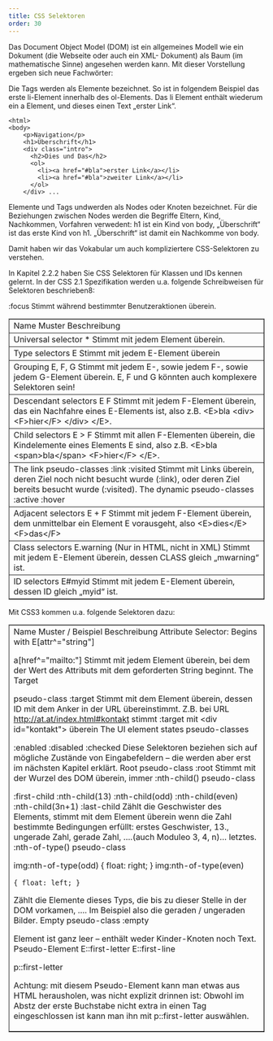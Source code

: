 ```yaml
---
title: CSS Selektoren
order: 30
---
```

Das Document Object Model (DOM) ist ein allgemeines Modell wie ein Dokument (die Webseite oder auch ein XML- Dokument) als Baum (im mathematische Sinne) angesehen werden kann. Mit dieser Vorstellung ergeben sich neue Fachwörter:

Die Tags werden als Elemente bezeichnet. So ist in folgendem Beispiel das erste li-Element innerhalb des ol-Elements. Das li Element enthält wiederum ein a Element, und dieses einen Text „erster Link“. 

    <html>
    <body>
        <p>Navigation</p>
        <h1>Überschrift</h1>
        <div class="intro">
          <h2>Dies und Das</h2>
          <ol>
            <li><a href="#bla">erster Link</a></li>
            <li><a href="#bla">zweiter Link</a></li>
          </ol>
        </div> ...

Elemente und Tags undwerden als Nodes oder Knoten bezeichnet. Für die Beziehungen zwischen Nodes werden die Begriffe Eltern, Kind, Nachkommen, Vorfahren verwedent: h1 ist ein Kind von body, „Überschrift“ ist das erste Kind von h1. „Überschrift“ ist damit ein Nachkomme von body.

Damit haben wir das Vokabular um auch kompliziertere CSS-Selektoren zu verstehen.

In Kapitel 2.2.2 haben Sie CSS Selektoren für Klassen und IDs kennen gelernt. In der CSS 2.1 Spezifikation werden u.a. folgende Schreibweisen für Selektoren beschrieben8:

<table border="1">
<tr><td>NameMuster Beschreibung</td></tr>
<tr><td>Universal selector*Stimmt mit jedem Element überein.</td></tr>
<tr><td>Type selectorsEStimmt mit jedem E-Element überein</td></tr>
<tr><td>GroupingE, F, GStimmt mit jedem E-, sowie jedem F-, sowie jedem G-Element überein. E, F und G könnten auch komplexere Selektoren sein!</td></tr>
<tr><td>Descendant selectorsE FStimmt mit jedem F-Element überein, das ein Nachfahre eines E-Elements ist, also z.B. &lt;E&gt;bla &lt;div&gt; &lt;F&gt;hier&lt;/F&gt; &lt;/div&gt; &lt;/E&gt;.</td></tr>
<tr><td>Child selectorsE &gt; FStimmt mit allen F-Elementen überein, die Kindelemente eines Elements E sind, also z.B. &lt;E&gt;bla &lt;span&gt;bla&lt;/span&gt; &lt;F&gt;hier&lt;/F&gt; &lt;/E&gt;.</td></tr>
<tr><td>The link pseudo-classes:link :visitedStimmt mit Links überein, deren Ziel noch nicht besucht wurde (:link), oder deren Ziel bereits besucht wurde (:visited).The dynamic pseudo-classes:active :hover</td></tr>
:focusStimmt während bestimmter Benutzeraktionen überein.</td></tr>
<tr><td>Adjacent selectorsE + FStimmt mit jedem F-Element überein, dem unmittelbar ein Element E vorausgeht, also &lt;E&gt;dies&lt;/E&gt; &lt;F&gt;das&lt;/F&gt;</td></tr>
<tr><td>Class selectorsE.warning(Nur in HTML, nicht in XML) Stimmt mit jedem E-Element überein, dessen CLASS gleich „mwarning“ ist.</td></tr>
<tr><td>ID selectorsE#myidStimmt mit jedem E-Element überein, dessen ID gleich „myid“ ist.</td></tr>
</table>


Mit CSS3 kommen u.a. folgende Selektoren dazu:

<table border="1">
<tr><td>
NameMuster  / BeispielBeschreibungAttribute Selector: Begins withE[attr^="string"]

a[href^="mailto:"]Stimmt mit jedem Element überein, bei dem der Wert des Attributs mit dem geforderten String beginnt.The Target 

pseudo-class:targetStimmt mit dem Element überein, dessen ID mit dem Anker in der URL übereinstimmt. Z.B. bei URL http://at.at/index.html#kontakt stimmt  :target mit &lt;div id="kontakt"&gt; übereinThe UI element states pseudo-classes

:enabled
:disabled
:checkedDiese Selektoren beziehen sich auf mögliche Zustände von Eingabefeldern – die werden aber erst im nächsten Kapitel erklärt. Root pseudo-class:rootStimmt mit der Wurzel des DOM überein, immer <html>:nth-child() pseudo-class
:first-child
:nth-child(13)
:nth-child(odd)
:nth-child(even)
:nth-child(3n+1)
:last-childZählt die Geschwister des Elements, stimmt mit dem Element überein wenn die Zahl bestimmte Bedingungen erfüllt: erstes Geschwister, 13., ungerade Zahl, gerade Zahl, ….(auch Moduleo 3, 4, n)… letztes.:nth-of-type() pseudo-class
img:nth-of-type(odd) 
    { float: right; }
img:nth-of-type(even) 

    { float: left; }
Zählt die Elemente dieses Typs, die bis zu dieser Stelle in der DOM vorkamen, …. Im Beispiel also die geraden / ungeraden Bilder.Empty pseudo-class:empty
 Element ist ganz leer – enthält weder Kinder-Knoten noch Text.Pseudo-ElementE::first-letter
E::first-line


p::first-letter

Achtung: mit diesem Pseudo-Element kann man etwas aus HTML herausholen, was nicht explizit drinnen ist: Obwohl im Abstz der erste Buchstabe nicht extra in einen Tag eingeschlossen ist kann man ihn mit p::first-letter auswählen.
</td></tr>
</table>


